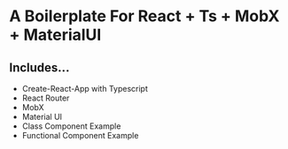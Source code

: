 # A Boilerplate For React + Ts + MobX + MaterialUI

## Includes...

- Create-React-App with Typescript
- React Router
- MobX
- Material UI 
- Class Component Example
- Functional Component Example
